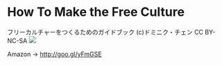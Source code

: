 How To Make the Free Culture
====================

フリーカルチャーをつくるためのガイドブック (c)ドミニク・チェン CC BY-NC-SA
<img src="https://raw.githubusercontent.com/mapconcierge/HowToMakeFreeCulture/master/img/HowToMakeFreeCulture.png" />

Amazon -> http://goo.gl/yFmGSE
